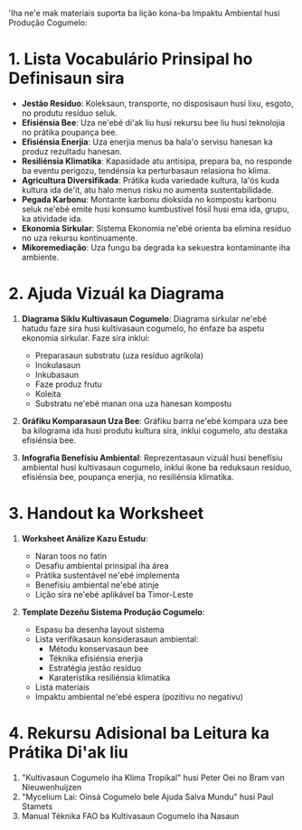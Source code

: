 'Iha ne'e mak materiais suporta ba lição kona-ba Impaktu Ambiental husi Produção Cogumelo:

# 1. Lista Vocabulário Prinsipal ho Definisaun sira

- **Jestão Resíduo**: Koleksaun, transporte, no disposisaun husi lixu, esgoto, no produtu resíduo seluk.
- **Efisiénsia Bee**: Uza ne'ebé di'ak liu husi rekursu bee liu husi teknolojia no prátika poupança bee.
- **Efisiénsia Enerjia**: Uza enerjia menus ba hala'o servisu hanesan ka produz rezultadu hanesan.
- **Resiliénsia Klimatika**: Kapasidade atu antisipa, prepara ba, no responde ba eventu perigozu, tendénsia ka perturbasaun relasiona ho klima.
- **Agricultura Diversifikada**: Prátika kuda variedade kultura, la'ós kuda kultura ida de'it, atu halo menus risku no aumenta sustentabilidade.
- **Pegada Karbonu**: Montante karbonu dioksida no kompostu karbonu seluk ne'ebé emite husi konsumo kumbustivel fósil husi ema ida, grupu, ka atividade ida.
- **Ekonomia Sirkular**: Sistema Ekonomia ne'ebé orienta ba elimina resíduo no uza rekursu kontinuamente.
- **Mikoremediação**: Uza fungu ba degrada ka sekuestra kontaminante iha ambiente.

# 2. Ajuda Vizuál ka Diagrama

1. **Diagrama Siklu Kultivasaun Cogumelo**: Diagrama sirkular ne'ebé hatudu faze sira husi kultivasaun cogumelo, ho énfaze ba aspetu ekonomia sirkular. Faze sira inklui:
   - Preparasaun substratu (uza resíduo agríkola)
   - Inokulasaun
   - Inkubasaun
   - Faze produz frutu
   - Koleita
   - Substratu ne'ebé manan ona uza hanesan kompostu

2. **Gráfiku Komparasaun Uza Bee**: Gráfiku barra ne'ebé kompara uza bee ba kilograma ida husi produtu kultura sira, inklui cogumelo, atu destaka efisiénsia bee.

3. **Infografia Benefísiu Ambiental**: Reprezentasaun vizuál husi benefísiu ambiental husi kultivasaun cogumelo, inklui íkone ba reduksaun resíduo, efisiénsia bee, poupança enerjia, no resiliénsia klimatika.

# 3. Handout ka Worksheet

1. **Worksheet Análize Kazu Estudu**:
   - Naran toos no fatin
   - Desafiu ambiental prinsipal iha área
   - Prátika sustentável ne'ebé implementa
   - Benefísiu ambiental ne'ebé atinje
   - Lição sira ne'ebé aplikável ba Timor-Leste

2. **Template Dezeñu Sistema Produção Cogumelo**:
   - Espasu ba desenha layout sistema
   - Lista verifikasaun konsiderasaun ambiental:
     - Métodu konservasaun bee
     - Téknika efisiénsia enerjia
     - Estratégia jestão resíduo
     - Karaterístika resiliénsia klimatika
   - Lista materiais
   - Impaktu ambiental ne'ebé espera (pozitivu no negativu)

# 4. Rekursu Adisional ba Leitura ka Prátika Di'ak liu

1. "Kultivasaun Cogumelo iha Klima Tropikal" husi Peter Oei no Bram van Nieuwenhuijzen
2. "Mycelium Lai: Oinsá Cogumelo bele Ajuda Salva Mundu" husi Paul Stamets
3. Manual Téknika FAO ba Kultivasaun Cogumelo iha Nasaun